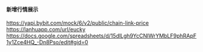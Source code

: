 #### 新增行情展示
https://yapi.bybit.com/mock/6/v2/public/chain-link-price
https://lanhuapp.com/url/eucky
https://docs.google.com/spreadsheets/d/15dlLgh9YcCNIWrYMbLF9phRApF1y1Zce4HQ_-Dn8Pso/edit#gid=0

